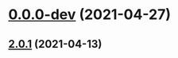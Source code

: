 # [0.0.0-dev](https://github.com/AlexRogalskiy/github-action-issue-commenter/compare/v2.0.1...v0.0.0-dev) (2021-04-27)



## [2.0.1](https://github.com/AlexRogalskiy/github-action-issue-commenter/compare/2.0.1...v2.0.1) (2021-04-13)



